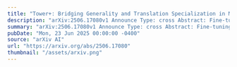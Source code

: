 ```yaml
---
title: "Tower+: Bridging Generality and Translation Specialization in Multilingual LLMs"
description: "arXiv:2506.17080v1 Announce Type: cross Abstract: Fine-tuning pretrained LLMs has been shown to be an effective strategy for reaching state-of-the-art performance on specific tasks like machine translation. However, this process of adaptation often implies sacrificing general-purpose capabilities, such as conversational reasoning and instruction-following, hampering the utility of the system in real-world applications that require a mixture of skills. In this paper, we introduce Tower+, a suite of models designed to deliver strong performance across both translation and multilingual general-purpose text capabilities. We achieve a Pareto frontier between translation specialization and multilingual general-purpose capabilities by introducing a novel training recipe that builds on Tower (Alves et al., 2024), comprising continued pretraining, supervised fine-tuning, preference optimization, and reinforcement learning with verifiable rewards. At each stage of training, we carefully generate and curate data to strengthen performance on translation as well as general-purpose tasks involving code generation, mathematics problem solving, and general instruction-following. We develop models at multiple scales: 2B, 9B, and 72B. Our smaller models often outperform larger general-purpose open-weight and proprietary LLMs (e.g., Llama 3.3 70B, GPT-4o). Our largest model delivers best-in-class translation performance for high-resource languages and top results in multilingual Arena Hard evaluations and in IF-MT, a benchmark we introduce for evaluating both translation and instruction-following. Our findings highlight that it is possible to rival frontier models in general capabilities, while optimizing for specific business domains, such as translation and localization."
summary: "arXiv:2506.17080v1 Announce Type: cross Abstract: Fine-tuning pretrained LLMs has been shown to be an effective strategy for reaching state-of-the-art performance on specific tasks like machine translation. However, this process of adaptation often implies sacrificing general-purpose capabilities, such as conversational reasoning and instruction-following, hampering the utility of the system in real-world applications that require a mixture of skills. In this paper, we introduce Tower+, a suite of models designed to deliver strong performance across both translation and multilingual general-purpose text capabilities. We achieve a Pareto frontier between translation specialization and multilingual general-purpose capabilities by introducing a novel training recipe that builds on Tower (Alves et al., 2024), comprising continued pretraining, supervised fine-tuning, preference optimization, and reinforcement learning with verifiable rewards. At each stage of training, we carefully generate and curate data to strengthen performance on translation as well as general-purpose tasks involving code generation, mathematics problem solving, and general instruction-following. We develop models at multiple scales: 2B, 9B, and 72B. Our smaller models often outperform larger general-purpose open-weight and proprietary LLMs (e.g., Llama 3.3 70B, GPT-4o). Our largest model delivers best-in-class translation performance for high-resource languages and top results in multilingual Arena Hard evaluations and in IF-MT, a benchmark we introduce for evaluating both translation and instruction-following. Our findings highlight that it is possible to rival frontier models in general capabilities, while optimizing for specific business domains, such as translation and localization."
pubDate: "Mon, 23 Jun 2025 00:00:00 -0400"
source: "arXiv AI"
url: "https://arxiv.org/abs/2506.17080"
thumbnail: "/assets/arxiv.png"
---
```


